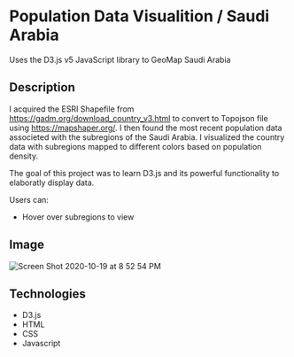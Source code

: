 # Population Data Visualition / Saudi Arabia

Uses the D3.js v5 JavaScript library to GeoMap Saudi Arabia


## Description

I acquired the ESRI Shapefile from https://gadm.org/download_country_v3.html to convert to Topojson file using https://mapshaper.org/. I then found the most recent population data associeted with the subregions of the Saudi Arabia. I visualized the country data with subregions mapped to different colors based on population density. 

The goal of this project was to learn D3.js and its powerful functionality to elaboratly display data.

Users can:
  - Hover over subregions to view 

## Image

![Screen Shot 2020-10-19 at 8 52 54 PM](https://user-images.githubusercontent.com/46305741/96538351-340d4a00-124d-11eb-90c3-543d026cd559.png)

## Technologies

- D3.js
- HTML
- CSS
- Javascript
